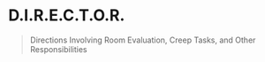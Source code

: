 # D.I.R.E.C.T.O.R. 

> Directions Involving Room Evaluation, Creep Tasks, and Other Responsibilities

